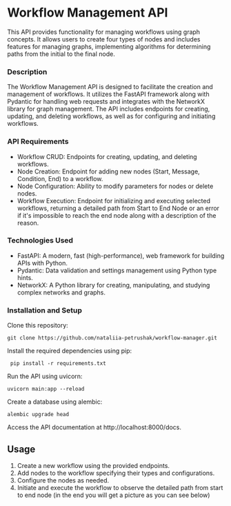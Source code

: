 # Workflow Management API
This API provides functionality for managing workflows using graph concepts. It allows users to create four types of nodes and includes features for managing graphs, implementing algorithms for determining paths from the initial to the final node.

### Description
The Workflow Management API is designed to facilitate the creation and management of workflows. It utilizes the FastAPI framework along with Pydantic for handling web requests and integrates with the NetworkX library for graph management. The API includes endpoints for creating, updating, and deleting workflows, as well as for configuring and initiating workflows.

### API Requirements
* Workflow CRUD: 
Endpoints for creating, updating, and deleting workflows.
* Node Creation: 
Endpoint for adding new nodes (Start, Message, Condition, End) to a workflow.
* Node Configuration: 
Ability to modify parameters for nodes or delete nodes.
* Workflow Execution: 
Endpoint for initializing and executing selected workflows, returning a detailed path from Start to End Node or an error if it's impossible to reach the end node along with a description of the reason.

### Technologies Used
- FastAPI: A modern, fast (high-performance), web framework for building APIs with Python.
- Pydantic: Data validation and settings management using Python type hints.
- NetworkX: A Python library for creating, manipulating, and studying complex networks and graphs.

### Installation and Setup

Clone this repository:

```git clone https://github.com/nataliia-petrushak/workflow-manager.git```

Install the required dependencies using pip:

``` pip install -r requirements.txt```

Run the API using uvicorn: 

``` uvicorn main:app --reload ```

Create a database using alembic:

```alembic upgrade head```

Access the API documentation at http://localhost:8000/docs.

## Usage
1. Create a new workflow using the provided endpoints.
2. Add nodes to the workflow specifying their types and configurations.
3. Configure the nodes as needed.
4. Initiate and execute the workflow to observe the detailed path from start to end node (in the end you will get a picture as you can see below)